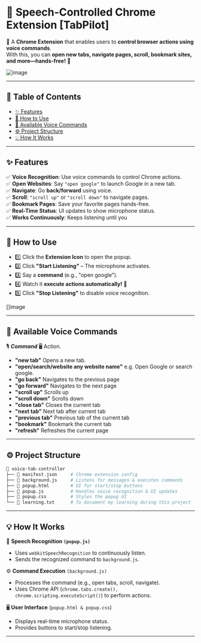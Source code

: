 # 🎤 Speech-Controlled Chrome Extension [TabPilot]
🚀 A **Chrome Extension** that enables users to **control browser actions using voice commands**.  
With this, you can **open new tabs, navigate pages, scroll, bookmark sites, and more—hands-free!** 🎤  

![image](https://github.com/user-attachments/assets/2a3b7000-82dc-4738-9202-20d154d7db75)


---

## 📜 Table of Contents  
- [✨ Features](#-features)  
- [📌 How to Use](#-how-to-use)  
- [🎤 Available Voice Commands](#-available-voice-commands)  
- [⚙️ Project Structure](#-project-structure)  
- [💡 How It Works](#-how-it-works)  
---

## ✨ Features  
✅ **Voice Recognition**: Use voice commands to control Chrome actions.  
✅ **Open Websites**: Say `"open google"` to launch Google in a new tab.  
✅ **Navigate**: Go **back/forward** using voice.  
✅ **Scroll**: `"scroll up"` or `"scroll down"` to navigate pages.  
✅ **Bookmark Pages**: Save your favorite pages hands-free.  
✅ **Real-Time Status**: UI updates to show microphone status.  
✅ **Works Continuously**: Keeps listening until you


---

## 📌 How to Use
- 1️⃣ Click the **Extension Icon** to open the popup.
- 2️⃣ Click **"Start Listening"** – The microphone activates.
- 3️⃣ Say a **command** (e.g., "open google").
- 4️⃣ Watch it **execute actions automatically!** 🎉
- 5️⃣ Click **"Stop Listening"** to disable voice recognition.

[]image

---

## 🎤 Available Voice Commands
🎙 ***Command***	🖥️ Action.
- **"new tab"**	Opens a new tab.
- **"open/search/website any website name"**	e.g. Open Google or search google.
- **"go back"**	Navigates to the previous page
- **"go forward"**	Navigates to the next page
- **"scroll up"**	Scrolls up
- **"scroll down"**	Scrolls down
- **"close tab"**	Closes the current tab
- **"next tab"**	Next tab after current tab
- **"previous tab"**	Previous tab of the current tab
- **"bookmark"**	Bookmark the current tab
- **"refresh"**	Refreshes the current page

---

## ⚙️ Project Structure  
```bash
📂 voice-tab-controller
├── 📄 manifest.json     # Chrome extension config
├── 📄 background.js     # Listens for messages & executes commands
├── 📄 popup.html        # UI for start/stop buttons
├── 📄 popup.js          # Handles voice recognition & UI updates
├── 📄 popup.css         # Styles the popup UI
└── 📄 learning.txt      # To document my learning during this project
```

---

## 💡 How It Works
🎤 **Speech Recognition ```(popup.js)```**
* Uses ```webkitSpeechRecognition``` to continuously listen.
* Sends the recognized command to ```background.js```.

⚙️ **Command Execution** ```(background.js)```
* Processes the command (e.g., open tabs, scroll, navigate).
* Uses Chrome API (```chrome.tabs.create(), chrome.scripting.executeScript()```) to perform actions.

🖥️ **User Interface** (```popup.html & popup.css```)
* Displays real-time microphone status.
* Provides buttons to start/stop listening.

---

